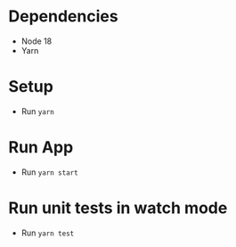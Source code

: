 # Dependencies

- Node 18
- Yarn

# Setup

- Run `yarn`

# Run App

- Run `yarn start`

# Run unit tests in watch mode

- Run `yarn test`
